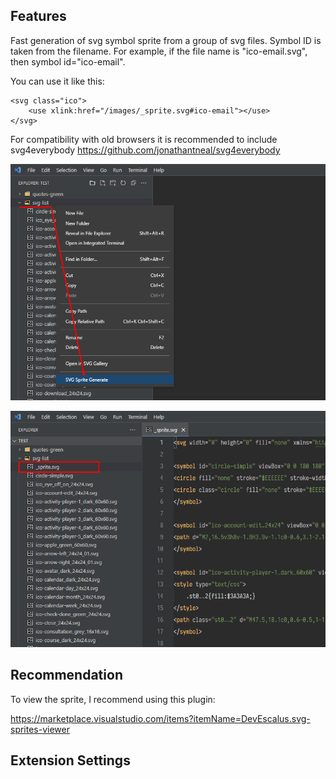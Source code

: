 ## Features

Fast generation of svg symbol sprite from a group of svg files.
Symbol ID is taken from the filename.
For example, if the file name is "ico-email.svg", then symbol id="ico-email".

You can use it like this:
```
<svg class="ico">
	<use xlink:href="/images/_sprite.svg#ico-email"></use>
</svg>
```

For compatibility with old browsers it is recommended to include svg4everybody
https://github.com/jonathantneal/svg4everybody


![Image](https://raw.githubusercontent.com/smatDnepr/SVG-Sprite-Generator/master/images/feature-1.png)

![Image](https://raw.githubusercontent.com/smatDnepr/SVG-Sprite-Generator/master/images/feature-2.png)


## Recommendation

To view the sprite, I recommend using this plugin:

https://marketplace.visualstudio.com/items?itemName=DevEscalus.svg-sprites-viewer

## Extension Settings

